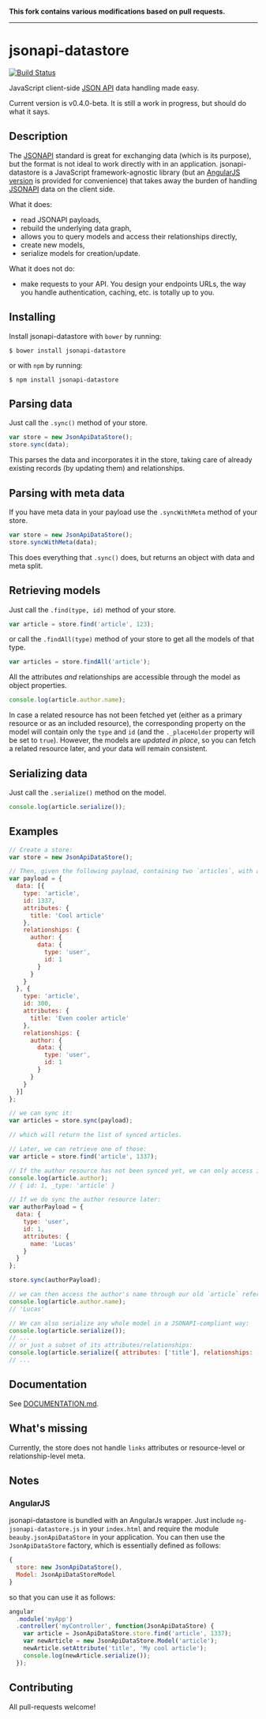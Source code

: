 **This fork contains various modifications based on pull requests.**

---

# jsonapi-datastore
[![Build Status](https://travis-ci.org/beauby/jsonapi-datastore.svg)](https://travis-ci.org/beauby/jsonapi-datastore)

JavaScript client-side [JSON API](http://jsonapi.org) data handling made easy.

Current version is v0.4.0-beta. It is still a work in progress, but should do what it says.

## Description

The [JSONAPI](http://jsonapi.org) standard is great for exchanging data (which is its purpose), but the format is not ideal to work directly with in an application.
jsonapi-datastore is a JavaScript framework-agnostic library (but an [AngularJS version](#angularjs) is provided for convenience) that takes away the burden of handling [JSONAPI](http://jsonapi.org) data on the client side.

What it does:
- read JSONAPI payloads,
- rebuild the underlying data graph,
- allows you to query models and access their relationships directly,
- create new models,
- serialize models for creation/update.

What it does not do:
- make requests to your API. You design your endpoints URLs, the way you handle authentication, caching, etc. is totally up to you.

## Installing

Install jsonapi-datastore with `bower` by running:
```
$ bower install jsonapi-datastore
```
or with `npm` by running:
```
$ npm install jsonapi-datastore
```

## Parsing data

Just call the `.sync()` method of your store.
```javascript
var store = new JsonApiDataStore();
store.sync(data);
```
This parses the data and incorporates it in the store, taking care of already existing records (by updating them) and relationships.

## Parsing with meta data

If you have meta data in your payload use the `.syncWithMeta` method of your store.
```javascript
var store = new JsonApiDataStore();
store.syncWithMeta(data);
```
This does everything that `.sync()` does, but returns an object with data and meta split.

## Retrieving models

Just call the `.find(type, id)` method of your store.
```javascript
var article = store.find('article', 123);
```
or call the `.findAll(type)` method of your store to get all the models of that type.
```javascript
var articles = store.findAll('article');
```
All the attributes *and* relationships are accessible through the model as object properties.
```javascript
console.log(article.author.name);
```
In case a related resource has not been fetched yet (either as a primary resource or as an included resource), the corresponding property on the model will contain only the `type` and `id` (and the `._placeHolder` property will be set to `true`). However, the models are *updated in place*, so you can fetch a related resource later, and your data will remain consistent.

## Serializing data

Just call the `.serialize()` method on the model.
```javascript
console.log(article.serialize());
```

## Examples

```javascript
// Create a store:
var store = new JsonApiDataStore();

// Then, given the following payload, containing two `articles`, with a related `user` who is the author of both:
var payload = {
  data: [{
    type: 'article',
    id: 1337,
    attributes: {
      title: 'Cool article'
    },
    relationships: {
      author: {
        data: {
          type: 'user',
          id: 1
        }
      }
    }
  }, {
    type: 'article',
    id: 300,
    attributes: {
      title: 'Even cooler article'
    },
    relationships: {
      author: {
        data: {
          type: 'user',
          id: 1
        }
      }
    }
  }]
};

// we can sync it:
var articles = store.sync(payload);

// which will return the list of synced articles.

// Later, we can retrieve one of those:
var article = store.find('article', 1337);

// If the author resource has not been synced yet, we can only access its id and its type:
console.log(article.author);
// { id: 1, _type: 'article' }

// If we do sync the author resource later:
var authorPayload = {
  data: {
    type: 'user',
    id: 1,
    attributes: {
      name: 'Lucas'
    }
  }
};

store.sync(authorPayload);

// we can then access the author's name through our old `article` reference:
console.log(article.author.name);
// 'Lucas'

// We can also serialize any whole model in a JSONAPI-compliant way:
console.log(article.serialize());
// ...
// or just a subset of its attributes/relationships:
console.log(article.serialize({ attributes: ['title'], relationships: []}));
// ...
```

## Documentation

See [DOCUMENTATION.md](DOCUMENTATION.md).

## What's missing

Currently, the store does not handle `links` attributes or resource-level or relationship-level meta.

## Notes

### AngularJS

jsonapi-datastore is bundled with an AngularJs wrapper. Just include `ng-jsonapi-datastore.js` in your `index.html` and require the module `beauby.jsonApiDataStore` in your application.
You can then use the `JsonApiDataStore` factory, which is essentially defined as follows:
```javascript
{
  store: new JsonApiDataStore(),
  Model: JsonApiDataStoreModel
}
```
so that you can use it as follows:

```javascript
angular
  .module('myApp')
  .controller('myController', function(JsonApiDataStore) {
    var article = JsonApiDataStore.store.find('article', 1337);
    var newArticle = new JsonApiDataStore.Model('article');
    newArticle.setAttribute('title', 'My cool article');
    console.log(newArticle.serialize());
  });
```


## Contributing

All pull-requests welcome!
